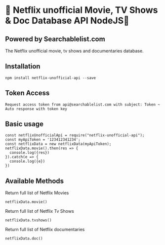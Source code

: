 # 🎥 Netflix unofficial Movie, TV Shows & Doc Database API NodeJS🍿 
## Powered by Searchablelist.com

The Netflix unofficial movie, tv shows and documentaries database.

## Installation
```
npm install netflix-unofficial-api --save
```

## Token Access
```
Request access token from api@searchablelist.com with subject: Token ~ Auto response with token key
```

## Basic usage

```
const netflixUnofficialApi = require("netflix-unofficial-api");
const myApiToken = '123412341234';
const netflixData = new netflixData(myApiToken);
netflixData.movie().then(res => {
  console.log({res})
}).catch(e => {
  console.log({e})
})
```

## Available Methods
Return full list of Netflix Movies
```
netflixData.movie()
```

Return full list of Netflix Tv Shows
```
netflixData.tvshows()
```

Return full list of Netflix documentaries
```
netflixData.doc()
```